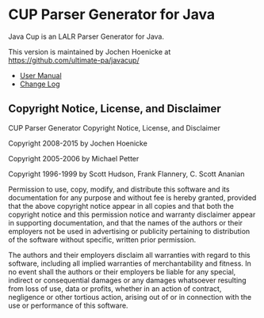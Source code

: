 CUP Parser Generator for Java
=============================

Java Cup is an LALR Parser Generator for Java.

This version is maintained by Jochen Hoenicke at 
https://github.com/ultimate-pa/javacup/

* [User Manual](https://rawgithub.com/ultimate-pa/javacup/master/manual.html)
* [Change Log](https://rawgithub.com/ultimate-pa/javacup/master/changelog.txt)

Copyright Notice, License, and Disclaimer
-----------------------------------------

CUP Parser Generator Copyright Notice, License, and Disclaimer

Copyright 2008-2015 by Jochen Hoenicke

Copyright 2005-2006 by Michael Petter

Copyright 1996-1999 by Scott Hudson, Frank Flannery, C. Scott Ananian

Permission to use, copy, modify, and distribute this software and its
documentation for any purpose and without fee is hereby granted,
provided that the above copyright notice appear in all copies and that
both the copyright notice and this permission notice and warranty
disclaimer appear in supporting documentation, and that the names of
the authors or their employers not be used in advertising or publicity
pertaining to distribution of the software without specific, written
prior permission.

The authors and their employers disclaim all warranties with regard to
this software, including all implied warranties of merchantability and
fitness. In no event shall the authors or their employers be liable
for any special, indirect or consequential damages or any damages
whatsoever resulting from loss of use, data or profits, whether in an
action of contract, negligence or other tortious action, arising out
of or in connection with the use or performance of this software.



